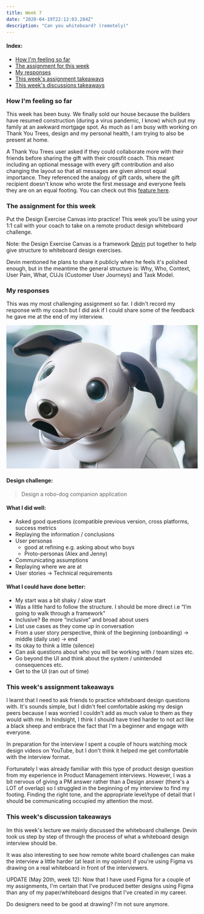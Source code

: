 ```yaml
---
title: Week 7
date: "2020-04-19T22:12:03.284Z"
description: "Can you whiteboard? (remotely)"
---
```


#### Index:

- [How I'm feeling so far](#howAmIfeeling)
- [The assignment for this week](#assignment)
- [My responses](#responses)
- [This week's assignment takeaways](#assignmentTakeaways)
- [This week's discussions takeaways](#discussionTakeaways)

### <a name="howAmIfeeling"></a> How I'm feeling so far

This week has been busy. We finally sold our house because the builders have resumed construction (during a virus pandemic, I know) which put my family at an awkward mortgage spot. As much as I am busy with working on Thank You Trees, design and my personal health, I am trying to also be present at home.

A Thank You Trees user asked if they could collaborate more with their friends before sharing the gift with their crossfit coach. This meant including an optional message with every gift contribution and also changing the layout so that all messages are given almost equal importance. They referenced the analogy of gift cards, where the gift recipient doesn't know who wrote the first message and everyone feels they are on an equal footing. You can check out this [feature here](https://thankyoutrees.io/gifts/ch_1GYHYhJGYzY5FZVdePcYlPv4).

### <a name="assignment"></a> The assignment for this week

Put the Design Exercise Canvas into practice! This week you’ll be using your 1:1 call with your coach to take on a remote product design whiteboard challenge.

Note: the Design Exercise Canvas is a framework [Devin](https:/dev.in) put together to help give structure to whiteboard design exercises.

Devin mentioned he plans to share it publicly when he feels it's polished enough, but in the meantime the general structure is: Why, Who, Context, User Pain, What, CUJs (Customer User Journeys) and Task Model.

### <a name="responses"></a> My responses

This was my most challenging assignment so far. I didn't record my response with my coach but I did ask if I could share some of the feedback he gave me at the end of my interview. 

![Robo Dog](./robo_dog.jpg)

#### Design challenge:
> Design a robo-dog companion application

#### What I did well:
- Asked good questions (compatible previous version, cross platforms, success metrics
- Replaying the information / conclusions
- User personas
    - good at refining e.g. asking about who buys
    -  Proto-personas (Alex and Jenny)
- Communicating assumptions
- Replaying where we are at
- User stories -> Technical requirements 

#### What I could have done better:
- My start was a bit shaky / slow start 
- Was a little hard to follow the structure. I should be more direct i.e “I’m going to walk through a framework"
- Inclusive? Be more “inclusive” and broad about users
- List use cases as they come up in conversation
- From a user story perspective, think of the beginning (onboarding) -> middle (daily use) ->  end
- Its okay to think a little (silence) 
- Can ask questions about who you will be working with / team sizes etc.
- Go beyond the UI and think about the system / unintended consequences etc. 
- Get to the UI (ran out of time)


### <a name="assignmentTakeaways"></a> This week's assignment takeaways

I learnt that I need to ask friends to practice whiteboard design questions with. It's sounds simple, but I didn't feel comfortable asking my design peers because I was worried I couldn't add as much value to them as they would with me. In hindsight, I think I should have tried harder to not act like a black sheep and embrace the fact that I'm a beginner and engage with everyone. 

In preparation for the interview I spent a couple of hours watching mock design videos on YouTube, but I don't think it helped me get comfortable with the interview format.

Fortunately I was already familiar with this type of product design question from my experience in Product Management interviews. However, I was a bit nervous of giving a PM answer rather than a Design answer (there's a LOT of overlap) so I struggled in the beginning of my interview to find my footing. Finding the right tone, and the appropriate level/type of detail that I should be communicating occupied my attention the most.

### <a name="discussionTakeaways"></a> This week's discussion takeaways

Im this week's lecture we mainly discussed the whiteboard challenge. Devin took us step by step of through the process of what a whiteboard design interview should be. 

It was also interesting to see how remote white board challenges can make the interview a little harder (at least in my opinion) if you're using Figma vs drawing on a real whiteboard in front of the interviewers.

UPDATE (May 20th, week 12): Now that I have used Figma for a couple of my assignments, I'm certain that I've produced better designs using Figma than any of my paper/whiteboard designs that I've created in my career. 

Do designers need to be good at drawing? I'm not sure anymore.